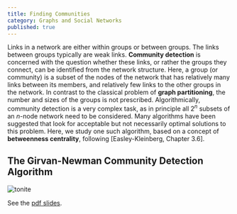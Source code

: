 ```yaml
---
title: Finding Communities
category: Graphs and Social Networks
published: true
---
```


Links in a network are either within groups or between groups.
The links between groups typically are weak links.  **Community detection**
is concerned with the question whether these links, or rather the groups
they connect, can be identified from the network structure.
Here, a group (or community) is a subset of the nodes of the network
that has relatively many links between its members, and
relatively few links to the other groups in the network.
In contrast to the classical problem of **graph partitioning**,
the number and sizes of the groups is not prescribed.
Algorithmically, community detection is a very complex task,
as in principle all $2^n$ subsets of an $n$-node network
need to be considered.  Many algorithms have been suggested that
look for acceptable but not necessarily optimal solutions to
this problem.  Here, we study one such algorithm, based on a concept
of **betweenness centrality**, following [Easley-Kleinberg, Chapter 3.6].

## The Girvan-Newman Community Detection Algorithm

![tonite][tonite]

See the [pdf slides](/assets/lecture5.pdf).

[tonite]: /images/tonite.png

